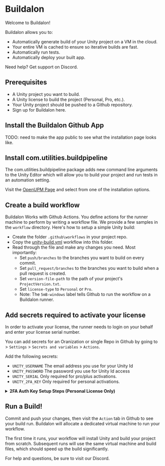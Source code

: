 # Buildalon

Welcome to Buildalon!

Buildalon allows you to:
- Automatically generate build of your Unity project on a VM in the cloud.
- Your entire VM is cached to ensure so iterative builds are fast.
- Automatically run tests.
- Automatically deploy your built app.

Need help? Get support on Discord.

## Prerequisites

- A Unity project you want to build.
- A Unity license to build the project (Personal, Pro, etc.).
- Your Unity project should be pushed to a Github repository.
- Sign up for Buildalon here.

## Install the Buildalon Github App

TODO: need to make the app public to see what the installation page looks like.

## Install com.utilities.buildpipeline

The com.utilities.buildpipeline package adds new command line arguments to the Unity
Editor which will allow you to build your project and run tests in an automation setting.

Visit the [OpenUPM Page](https://openupm.com/packages/com.utilities.buildpipeline/#close)
and select from one of the installation options.

## Create a build workflow

Buildalon Works with Github Actions. You define actions for the runner machine to perform by writing a workflow file. We provide a few samples in the `workflow` directory. Here's how to setup a simple Unity build:

- Create the folder `.github\workflows` in your project repo.
- Copy the [unity-build.yml](workflows\unity-build.yml) workflow into this folder.
- Read through the file and make any changes you need. Most importantly:
  - Set `push/branches` to the branches you want to build on every commit.
  - Set `pull_request/branches` to the branches you want to build when a pull request is created.
  - Set `version-file-path` to the path of your project's `ProjectVersion.txt`.
  - Set `license-type` to `Personal` or `Pro`.
  - Note: The `5mB-windows` label tells Github to run the workflow on a Buildalon runner.

## Add secrets required to activate your license

In order to activate your license, the runner needs to login on your behalf and enter your license serial number.

You can add secrets for an Oranization or single Repo in Github by going to  > `Settings` > `Secrets and variables` > `Actions`.

Add the following secrets:
- `UNITY_USERNAME` The email address you use for your Unity Id
- `UNITY_PASSWORD` The password you use for Unity Id access
- `UNITY_SERIAL` Only required for pro/plus activations.
- `UNITY_2FA_KEY` Only required for personal activations.

<details>
<summary><b>2FA Auth Key Setup Steps (Personal License Only)</b></summary>
To activate new two factor authentication for your Unity account:

1. Login to Unity account and navigate to `Security`
2. Click `+` (activate) next to `Two Factor Authentication`
3. Select `Start setup`
4. Input password if prompted
5. Select `Authenticator App` to receive codes, then `Next`
6. Click `Can't Scan the barcode?`
7. Copy the 16 character key
8. Create new secret `UNITY_2FA_KEY` and save the generated key from the previous step
9. Scan the QR code in your Authenticator app and verify the code.
</details>

## Run a Build!

Commit and push your changes, then visit the `Action` tab in Github to see your build run. Buildalon will allocate a dedicated virtual machine to run your workflow.

The first time it runs, your workflow will install Unity and build your project from scratch. Subsequent runs will use the same virtual machine and build files, which should speed up the build significantly.

For help and questions, be sure to visit our Discord.
